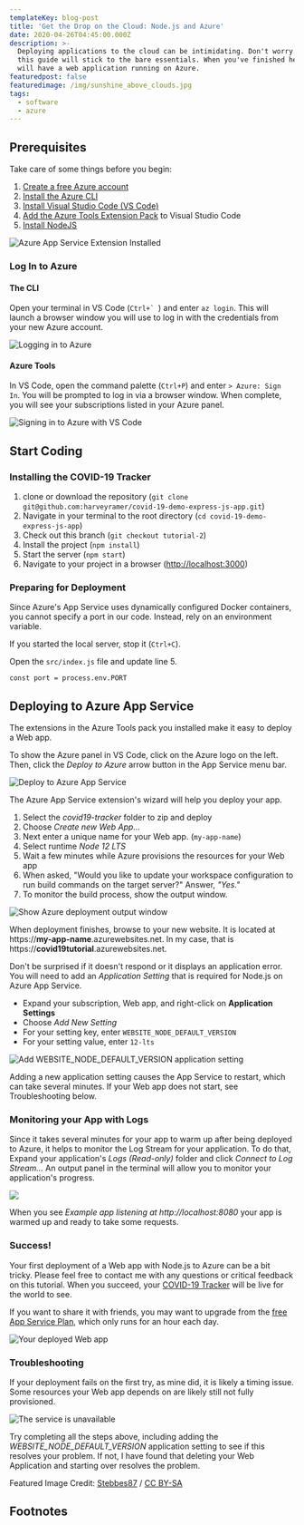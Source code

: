 ```yaml
---
templateKey: blog-post
title: 'Get the Drop on the Cloud: Node.js and Azure'
date: 2020-04-26T04:45:00.000Z
description: >-
  Deploying applications to the cloud can be intimidating. Don't worry though,
  this guide will stick to the bare essentials. When you've finished here, you
  will have a web application running on Azure.
featuredpost: false
featuredimage: /img/sunshine_above_clouds.jpg
tags:
  - software
  - azure
---
```

## Prerequisites

Take care of some things before you begin:

1. [Create a free Azure account](https://azure.microsoft.com/en-us/free/)
2. [Install the Azure CLI](https://docs.microsoft.com/en-us/cli/azure/install-azure-cli?view=azure-cli-latest)
3. [Install Visual Studio Code (VS Code)](https://code.visualstudio.com/docs/setup/setup-overview)
4. [Add the Azure Tools Extension Pack](https://marketplace.visualstudio.com/items?itemName=ms-vscode.vscode-node-azure-pack) to Visual Studio Code
5. [Install NodeJS](https://www.harveyramer.com/blog/2020-04-08-configure-a-nodejs-development-environment-on-windows-10/)

![Azure App Service Extension Installed](/img/installed-azure-tools.png "Azure App Service Extension Installed")

### Log In to Azure

#### The CLI

Open your terminal in VS Code (``Ctrl+` ``) and enter `az login`. This will launch a browser window you will use to log in with the credentials from your new Azure account.

![Logging in to Azure](/img/login-az-cli.png "Logging in to Azure")

#### Azure Tools

In VS Code, open the command palette (`Ctrl+P`) and enter `> Azure: Sign In`. You will be prompted to log in via a browser window. When complete, you will see your subscriptions listed in your Azure panel.

![Signing in to Azure with VS Code](/img/log-in-to-azure-vscode.png "Signing in to Azure with VS Code")

## Start Coding

### Installing the COVID-19 Tracker

1. clone or download the repository (`git clone git@github.com:harveyramer/covid-19-demo-express-js-app.git`)
2. Navigate in your terminal to the root directory (`cd covid-19-demo-express-js-app`)
3. Check out this branch (`git checkout tutorial-2`)
4. Install the project (`npm install`)
5. Start the server (`npm start`)
6. Navigate to your project in a browser ([http://localhost:3000](http://localhost:3000/))

### Preparing for Deployment

Since Azure's App Service uses dynamically configured Docker containers, you cannot specify a port in our code. Instead, rely on an environment variable. 

If you started the local server, stop it (`Ctrl+C`).

Open the `src/index.js` file and update line 5.

```
const port = process.env.PORT
```

## Deploying to Azure App Service

The extensions in the Azure Tools pack you installed make it easy to deploy a Web app. 

To show the Azure panel in VS Code, click on the Azure logo on the left. Then, click the *Deploy to Azure* arrow button in the App Service menu bar.

![Deploy to Azure App Service](/img/deploy-to-azure.png "Deploy to Azure App Service")

The Azure App Service extension's wizard will help you deploy your app.

1. Select the _covid19-tracker_ folder to zip and deploy
2. Choose *Create new Web App...*
3. Next enter a unique name for your Web app. (`my-app-name`)
4. Select runtime *Node 12 LTS*
5. Wait a few minutes while Azure provisions the resources for your Web app
6. When asked, "Would you like to update your workspace configuration to run build commands on the target server?" Answer, *"Yes."*
7. To monitor the build process, show the output window.

![Show Azure deployment output window](/img/show-build-output.png "Show Azure deployment output window")

When deployment finishes, browse to your new website. It is located at https://**my-app-name**.azurewebsites.net. In my case, that is https://**covid19tutorial**.azurewebsites.net.

Don't be surprised if it doesn't respond or it displays an application error. You will need to add an _Application Setting_ that is required for Node.js on Azure App Service. 

* Expand your subscription, Web app, and right-click on **Application Settings**
* Choose *Add New Setting*
* For your setting key, enter `WEBSITE_NODE_DEFAULT_VERSION`
* For your setting value, enter `12-lts`

![Add WEBSITE_NODE_DEFAULT_VERSION application setting](/img/add-application-setting.png "Add WEBSITE_NODE_DEFAULT_VERSION application setting")

Adding a new application setting causes the App Service to restart, which can take several minutes. If your Web app does not start, see Troubleshooting below.

### Monitoring your App with Logs

Since it takes several minutes for your app to warm up after being deployed to Azure, it helps to monitor the Log Stream for your application. To do that, Expand your application's *Logs (Read-only)* folder and click *Connect to Log Stream...* An output panel in the terminal will allow you to monitor your application's progress.

![](/img/monitor-application-logs.png)

When you see *Example app listening at http://localhost:8080* your app is warmed up and ready to take some requests. 

### Success!

Your first deployment of a Web app with Node.js to Azure can be a bit tricky. Please feel free to contact me with any questions or critical feedback on this tutorial. When you succeed, your [COVID-19 Tracker](https://covid19tutorial.azurewebsites.net/) will be live for the world to see. 

If you want to share it with friends, you may want to upgrade from the [free App Service Plan](https://docs.microsoft.com/en-us/azure/app-service/app-service-plan-manage), which only runs for an hour each day. 

![Your deployed Web app](/img/your-deployed-web-app.png "Your deployed Web app")

### Troubleshooting

If your deployment fails on the first try, as mine did, it is likely a timing issue. Some resources your Web app depends on are likely still not fully provisioned.

![The service is unavailable](/img/service-unavailable.png "The service is unavailable")

Try completing all the steps above, including adding the *WEBSITE_NODE_DEFAULT_VERSION* application setting to see if this resolves your problem. If not, I have found that deleting your Web Application and starting over resolves the problem.

Featured Image Credit: [Stebbes87](https://commons.wikimedia.org/wiki/File:Sunshine_above_clouds.jpg) / [CC BY-SA](https://creativecommons.org/licenses/by-sa/3.0)

## Footnotes

[^1]: [Start Here to Make a Useful COVID-19 Tracker with Node.js](https://www.harveyramer.com/blog/2020-04-09-start-here-to-make-a-useful-covid-19-tracker-with-node-js/) and [Making an Even-More-Useful COVID-19 Tracker with Node.js](https://www.harveyramer.com/blog/2020-04-10-making-an-even-more-useful-covid-19-tracker-with-node-js/)